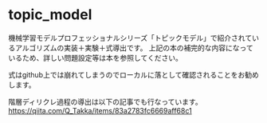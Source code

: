 # topic_model
機械学習モデルプロフェッショナルシリーズ「トピックモデル」で紹介されているアルゴリズムの実装＋実験＋式導出です。
上記の本の補完的な内容になっているため、詳しい問題設定等は本を参照してください。

式はgithub上では崩れてしまうのでローカルに落として確認されることをお勧めします。

階層ディリクレ過程の導出は以下の記事でも行なっています。
https://qiita.com/Q_Takka/items/83a2783fc6669aff68c1
